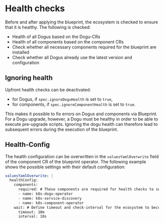 # Health checks

Before and after applying the blueprint, the ecosystem is checked to ensure that it is healthy.
The following is checked:
- Health of all Dogus based on the Dogu-CRs
- Health of all components based on the component CRs
- Check whether all necessary components required for the blueprint are installed
- Check whether all Dogus already use the latest version and configuration

## Ignoring health

Upfront health checks can be deactivated:
- for Dogus, if `spec.ignoreDoguHealth` is set to `true`,
- for components, if `spec.ignoreComponentHealth` is set to `true`.

This makes it possible to fix errors on Dogus and components via Blueprint.
For a Dogu upgrade, however, a Dogu must be healthy in order to be able to execute pre-upgrade scripts.
Ignoring the dogu health can therefore lead to subsequent errors during the execution of the blueprint.

## Health-Config

The health configuration can be overwritten in the `valuesYamlOverwrite` field of the component CR of the blueprint operator.
The following example shows the possible settings with their default configuration:

```yaml
valuesYamlOverwrite: |
  healthConfig:
    components:
      required: # These components are required for health checks to succeed.
      - name: k8s-dogu-operator
      - name: k8s-service-discovery
      - name: k8s-component-operator
    wait: # Define timeout and check-interval for the ecosystem to become healthy.
      timeout: 10m
      interval: 10s
```